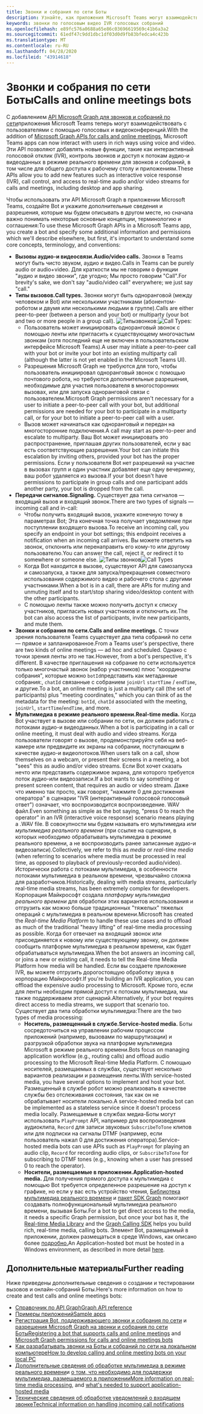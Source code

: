 ```yaml
---
title: Звонки и собрания по сети Боты
description: Узнайте, как приложения Microsoft Teams могут взаимодействовать с пользователями с помощью голосовых и видеоконференций с помощью API Microsoft Graph для звонков и собраний по сети.
keywords: звонки по голосовым видео IVR голосовых собраний
ms.openlocfilehash: e89fc576a0688a65e86c03696619569c41b6a3a2
ms.sourcegitcommit: 61edf47c9dd1dbc1df03d0d9fb83bfedca4c423b
ms.translationtype: MT
ms.contentlocale: ru-RU
ms.lasthandoff: 04/28/2020
ms.locfileid: "43914618"
---
```

# <a name="calls-and-online-meetings-bots"></a><span data-ttu-id="a2f6d-104">Звонки и собрания по сети Боты</span><span class="sxs-lookup"><span data-stu-id="a2f6d-104">Calls and online meetings bots</span></span>

<span data-ttu-id="a2f6d-105">С добавлением [API Microsoft Graph для звонков и собраний по сети](/graph/api/resources/communications-api-overview?view=graph-rest-beta)приложения Microsoft Teams теперь могут взаимодействовать с пользователями с помощью голосовых и видеоконференций.</span><span class="sxs-lookup"><span data-stu-id="a2f6d-105">With the addition of [Microsoft Graph APIs for calls and online meetings](/graph/api/resources/communications-api-overview?view=graph-rest-beta), Microsoft Teams apps can now interact with users in rich ways using voice and video.</span></span> <span data-ttu-id="a2f6d-106">Эти API позволяют добавлять новые функции, такие как интерактивный голосовой отклик (IVR), контроль звонков и доступ к потокам аудио-и видеоданных в режиме реального времени для звонков и собраний, в том числе для общего доступа к рабочему столу и приложениям.</span><span class="sxs-lookup"><span data-stu-id="a2f6d-106">These APIs allow you to add new features such as interactive voice response (IVR), call control, and access to real-time audio and/or video streams for calls and meetings, including desktop and app sharing.</span></span>

<span data-ttu-id="a2f6d-107">Чтобы использовать эти API Microsoft Graph в приложении Microsoft Teams, создайте Bot и укажите дополнительные сведения и разрешения, которые мы будем описывать в другом месте, но сначала важно понимать некоторые основные концепции, терминологию и соглашения:</span><span class="sxs-lookup"><span data-stu-id="a2f6d-107">To use these Microsoft Graph APIs in a Microsoft Teams app, you create a bot and specify some additional information and permissions which we'll describe elsewhere, but first, it's important to understand some core concepts, terminology, and conventions:</span></span>

* <span data-ttu-id="a2f6d-108">**Вызовы аудио-и видеосвязи.**</span><span class="sxs-lookup"><span data-stu-id="a2f6d-108">**Audio/video calls.**</span></span> <span data-ttu-id="a2f6d-109">Звонки в Teams могут быть чисто звуком, аудио и видео.</span><span class="sxs-lookup"><span data-stu-id="a2f6d-109">Calls in Teams can be purely audio or audio+video.</span></span> <span data-ttu-id="a2f6d-110">Для краткости мы не говорим о функции "аудио и видео звонки", где угодно; Мы просто говорим "Call".</span><span class="sxs-lookup"><span data-stu-id="a2f6d-110">For brevity's sake, we don't say "audio/video call" everywhere; we just say "call."</span></span>
* <span data-ttu-id="a2f6d-111">**Типы вызовов.**</span><span class="sxs-lookup"><span data-stu-id="a2f6d-111">**Call types.**</span></span> <span data-ttu-id="a2f6d-112">Звонки могут быть одноранговой (между человеком и Bot) или несколькими участниками (абонентом-роботом и двумя или несколькими людьми в группе).</span><span class="sxs-lookup"><span data-stu-id="a2f6d-112">Calls are either peer-to-peer (between a person and your bot) or multiparty (your bot and two or more people in a group call).</span></span>
  <span data-ttu-id="a2f6d-113">![Типы](~/assets/images/calls-and-meetings/call-types.png)звонков:</span><span class="sxs-lookup"><span data-stu-id="a2f6d-113">![Call Types](~/assets/images/calls-and-meetings/call-types.png):</span></span>
  * <span data-ttu-id="a2f6d-114">Пользователь может инициировать одноранговый звонок с помощью ленты или пригласить к существующему многочастым звонкам (хотя последний еще не включен в пользовательском интерфейсе Microsoft Teams).</span><span class="sxs-lookup"><span data-stu-id="a2f6d-114">A user may initiate a peer-to-peer call with your bot or invite your bot into an existing multiparty call (although the latter is not yet enabled in the Microsoft Teams UI).</span></span>
  * <span data-ttu-id="a2f6d-115">Разрешения Microsoft Graph не требуются для того, чтобы пользователь инициировал одноранговый звонок с помощью почтового робота, но требуются дополнительные разрешения, необходимые для участия пользователя в многосторонних вызовах, или для запуска одноранговой связи с пользователем.</span><span class="sxs-lookup"><span data-stu-id="a2f6d-115">Microsoft Graph permissions aren't necessary for a user to initiate a peer-to-peer call with your bot, but additional permissions are needed for your bot to participate in a multiparty call, or for your bot to initiate a peer-to-peer call with a user.</span></span>
  * <span data-ttu-id="a2f6d-116">Вызов может начинаться как одноранговый и передан на многосторонние подключения.</span><span class="sxs-lookup"><span data-stu-id="a2f6d-116">A call may start as peer-to-peer and escalate to multiparty.</span></span> <span data-ttu-id="a2f6d-117">Ваш Bot может инициировать это распространение, приглашая других пользователей, если у вас есть соответствующие разрешения.</span><span class="sxs-lookup"><span data-stu-id="a2f6d-117">Your bot can initiate this escalation by inviting others, provided your bot has the proper permissions.</span></span> <span data-ttu-id="a2f6d-118">Если у пользователя Bot нет разрешений на участие в вызовах групп и один участник добавляет еще одну вечеринку, ваш робот удаляется из вызова.</span><span class="sxs-lookup"><span data-stu-id="a2f6d-118">If your bot doesn't have permissions to participate in group calls and one participant adds another party, your bot is dropped from the call.</span></span>
* <span data-ttu-id="a2f6d-119">**Передачи сигналов.**</span><span class="sxs-lookup"><span data-stu-id="a2f6d-119">**Signaling.**</span></span> <span data-ttu-id="a2f6d-120">Существует два типа сигналов — входящий вызов и входящий звонок.</span><span class="sxs-lookup"><span data-stu-id="a2f6d-120">There are two types of signals — incoming call and in-call:</span></span>
  * <span data-ttu-id="a2f6d-121">Чтобы получить входящий вызов, укажите конечную точку в параметрах Bot; Эта конечная точка получает уведомление при поступлении входящего вызова.</span><span class="sxs-lookup"><span data-stu-id="a2f6d-121">To receive an incoming call, you specify an endpoint in your bot settings; this endpoint receives a notification when an incoming call arrives.</span></span> <span data-ttu-id="a2f6d-122">Вы можете ответить на звонок, отклонить или перенаправить его кому-то или другому пользователю.</span><span class="sxs-lookup"><span data-stu-id="a2f6d-122">You can answer the call, reject it, or redirect it to somewhere or someone else.</span></span>
  <span data-ttu-id="a2f6d-123">![Типы звонков](~/assets/images/calls-and-meetings/call-handling.png)</span><span class="sxs-lookup"><span data-stu-id="a2f6d-123">![Call Types](~/assets/images/calls-and-meetings/call-handling.png)</span></span>
  * <span data-ttu-id="a2f6d-124">Когда Bot находится в вызове, существуют API для самозапуска и самозапуска, а также для запуска/прекращения совместного использования содержимого видео и рабочего стола с другими участниками.</span><span class="sxs-lookup"><span data-stu-id="a2f6d-124">When a bot is in a call, there are APIs for muting and unmuting itself and to start/stop sharing video/desktop content with the other participants.</span></span>
  * <span data-ttu-id="a2f6d-125">С помощью ленты также можно получить доступ к списку участников, пригласить новых участников и отключить их.</span><span class="sxs-lookup"><span data-stu-id="a2f6d-125">The bot can also access the list of participants, invite new participants, and mute them.</span></span>
* <span data-ttu-id="a2f6d-126">**Звонки и собрания по сети.**</span><span class="sxs-lookup"><span data-stu-id="a2f6d-126">**Calls and online meetings.**</span></span> <span data-ttu-id="a2f6d-127">С точки зрения пользователя Teams существует два типа собраний по сети — прямое и запланированное.</span><span class="sxs-lookup"><span data-stu-id="a2f6d-127">From a Teams user's perspective, there are two kinds of online meetings — ad hoc and scheduled.</span></span> <span data-ttu-id="a2f6d-128">Однако с точки зрения ленты это не так.</span><span class="sxs-lookup"><span data-stu-id="a2f6d-128">However, from a bot's perspective, it's different.</span></span> <span data-ttu-id="a2f6d-129">В качестве приглашения на собрание по сети используется только многочастый звонок (набор участников) плюс "координаты собрания", которые можно `botId`представить как метаданные собрания:, `chatId` связанные с собранием `joinUrl` `startTime` / `endTime`, и другие.</span><span class="sxs-lookup"><span data-stu-id="a2f6d-129">To a bot, an online meeting is just a multiparty call (the set of participants) plus "meeting coordinates," which you can think of as the metadata for the meeting: `botId`, `chatId` associated with the meeting, `joinUrl`, `startTime`/`endTime`, and more.</span></span>
* <span data-ttu-id="a2f6d-130">**Мультимедиа в режиме реального времени.**</span><span class="sxs-lookup"><span data-stu-id="a2f6d-130">**Real-time media.**</span></span> <span data-ttu-id="a2f6d-131">Когда Bot участвует в вызове или собрании по сети, он должен работать с потоками аудио-и видеоданных.</span><span class="sxs-lookup"><span data-stu-id="a2f6d-131">When a bot is participating in a call or online meeting, it must deal with audio and video streams.</span></span> <span data-ttu-id="a2f6d-132">Когда пользователи говорят о вызове, продемонстрируйте себя на веб-камере или предвидите их экраны на собрании, поступающим в качестве аудио-и видеопотоков.</span><span class="sxs-lookup"><span data-stu-id="a2f6d-132">When users talk on a call, show themselves on a webcam, or present their screens in a meeting, a bot "sees" this as audio and/or video streams.</span></span> <span data-ttu-id="a2f6d-133">Если Bot хочет сказать нечто или представить содержимое экрана, для которого требуется поток аудио-или видеозаписи.</span><span class="sxs-lookup"><span data-stu-id="a2f6d-133">If a bot wants to say something or present screen content, that requires an audio or video stream.</span></span> <span data-ttu-id="a2f6d-134">Даже что именно так просто, как говорят, "нажмите 0 для достижения оператора" в сценарии "IVR (интерактивный голосовой голосовый ответ") означает, что воспроизводится воспроизведение. WAV файл.</span><span class="sxs-lookup"><span data-stu-id="a2f6d-134">Even something as simple as the bot saying, "press 0 to reach the operator" in an IVR (interactive voice response) scenario means playing a .WAV file.</span></span> <span data-ttu-id="a2f6d-135">В совокупности мы будем называть его мультимедиа _или_ _мультимедиа реального времени_ (при ссылке на сценарии, в которых необходимо обрабатывать мультимедиа в режиме реального времени, а не воспроизводить ранее записанные аудио-и видеозаписи).</span><span class="sxs-lookup"><span data-stu-id="a2f6d-135">Collectively, we refer to this as _media_ or _real-time media_ (when referring to scenarios where media must be processed in real time, as opposed to playback of previously-recorded audio/video).</span></span> <span data-ttu-id="a2f6d-136">Исторически работа с потоками мультимедиа, в особенности потоками мультимедиа в реальном времени, чрезвычайно сложна для разработчиков.</span><span class="sxs-lookup"><span data-stu-id="a2f6d-136">Historically, dealing with media streams, particularly real-time media streams, has been extremely complex for developers.</span></span> <span data-ttu-id="a2f6d-137">Корпорация Майкрософт создала _платформу мультимедиа реального времени_ для обработки этих вариантов использования и отгрузить как можно больше традиционных "тяжелых" тяжелых операций с мультимедиа в реальном времени.</span><span class="sxs-lookup"><span data-stu-id="a2f6d-137">Microsoft has created the _Real-time Media Platform_ to handle these use cases and to offload as much of the traditional "heavy lifting" of real-time media processing as possible.</span></span>  <span data-ttu-id="a2f6d-138">Когда бот отвечает на входящий звонок или присоединяется к новому или существующему звонку, он должен сообщить платформе мультимедиа в реальном времени, как будет обрабатываться мультимедиа.</span><span class="sxs-lookup"><span data-stu-id="a2f6d-138">When the bot answers an incoming call, or joins a new or existing call, it needs to tell the Real-time Media Platform how media will be handled.</span></span> <span data-ttu-id="a2f6d-139">Если вы создаете приложение IVR, вы можете отгрузить дорогостоящую обработку звука в корпорацию Майкрософт.</span><span class="sxs-lookup"><span data-stu-id="a2f6d-139">If you're building an IVR application, you can offload the expensive audio processing to Microsoft.</span></span> <span data-ttu-id="a2f6d-140">Кроме того, если для ленты необходим прямой доступ к потокам мультимедиа, мы также поддерживаем этот сценарий.</span><span class="sxs-lookup"><span data-stu-id="a2f6d-140">Alternatively, if your bot requires direct access to media streams, we support that scenario too.</span></span> <span data-ttu-id="a2f6d-141">Существует два типа обработки мультимедиа:</span><span class="sxs-lookup"><span data-stu-id="a2f6d-141">There are the two types of media processing:</span></span>
  * <span data-ttu-id="a2f6d-142">**Носитель, размещенный в службе.**</span><span class="sxs-lookup"><span data-stu-id="a2f6d-142">**Service-hosted media.**</span></span> <span data-ttu-id="a2f6d-143">Боты сосредоточиться на управлении рабочим процессом приложений (например, вызовами по маршрутизации) и разгрузкой обработки звука на платформе мультимедиа Microsoft в режиме реального времени.</span><span class="sxs-lookup"><span data-stu-id="a2f6d-143">Bots focus on managing application workflow (e.g., routing calls) and offload audio processing to the Microsoft Real-time Media Platform.</span></span> <span data-ttu-id="a2f6d-144">С помощью носителей, размещаемых в службах, существует несколько вариантов реализации и размещения ленты.</span><span class="sxs-lookup"><span data-stu-id="a2f6d-144">With service-hosted media, you have several options to implement and host your bot.</span></span> <span data-ttu-id="a2f6d-145">Размещенный в службе робот можно реализовать в качестве службы без отслеживания состояния, так как он не обрабатывает носители локально.</span><span class="sxs-lookup"><span data-stu-id="a2f6d-145">A service-hosted media bot can be implemented as a stateless service since it doesn't process media locally.</span></span> <span data-ttu-id="a2f6d-146">Размещаемые в службах медиа-Боты могут использовать `PlayPrompt` API, например для воспроизведения аудиоклипа, `Record` для записи звуковых `SubscribeToTone` клипов или для подписки на сигналы DTMF (например, если пользователь нажал 0 для достижения оператора).</span><span class="sxs-lookup"><span data-stu-id="a2f6d-146">Service-hosted media bots can use APIs such as `PlayPrompt` for playing an audio clip, `Record` for recording audio clips, or `SubscribeToTone` for subscribing to DTMF tones (e.g., knowing when a user has pressed 0 to reach the operator).</span></span>
  * <span data-ttu-id="a2f6d-147">**Носители, размещаемые в приложении.**</span><span class="sxs-lookup"><span data-stu-id="a2f6d-147">**Application-hosted media.**</span></span> <span data-ttu-id="a2f6d-148">Для получения прямого доступа к мультимедиа с помощью Bot требуется определенное разрешение на доступ к графике, но если у вас есть устройство чтения, [Библиотека мультимедиа реального времени](https://www.nuget.org/packages/Microsoft.Graph.Communications.Calls.Media/) и [пакет SDK Graph](https://microsoftgraph.github.io/microsoft-graph-comms-samples/docs/articles/index.html#graph-calling-sdk-and-stateful-client-builder) помогают создавать полнофункциональный мультимедиа реального времени, вызывая Боты.</span><span class="sxs-lookup"><span data-stu-id="a2f6d-148">For a bot to get direct access to the media, it needs a specific Graph permission, but once your bot has it, the [Real-time Media Library](https://www.nuget.org/packages/Microsoft.Graph.Communications.Calls.Media/) and the [Graph Calling SDK](https://microsoftgraph.github.io/microsoft-graph-comms-samples/docs/articles/index.html#graph-calling-sdk-and-stateful-client-builder) helps you build rich, real-time media, calling bots.</span></span> <span data-ttu-id="a2f6d-149">Элемент Bot, размещаемый в приложении, должен размещаться в среде Windows, как описано более [подробно.](./requirements-considerations-application-hosted-media-bots.md)</span><span class="sxs-lookup"><span data-stu-id="a2f6d-149">An Application-hosted bot must be hosted in a Windows environment, as described in more detail [here](./requirements-considerations-application-hosted-media-bots.md).</span></span>

## <a name="further-reading"></a><span data-ttu-id="a2f6d-150">Дополнительные материалы</span><span class="sxs-lookup"><span data-stu-id="a2f6d-150">Further reading</span></span>

<span data-ttu-id="a2f6d-151">Ниже приведены дополнительные сведения о создании и тестировании вызовов и онлайн-собраний Боты.</span><span class="sxs-lookup"><span data-stu-id="a2f6d-151">Here's more information on how to create and test calls and online meetings bots:</span></span>

* [<span data-ttu-id="a2f6d-152">Справочник по API Graph</span><span class="sxs-lookup"><span data-stu-id="a2f6d-152">Graph API reference</span></span>](/graph/api/resources/communications-api-overview?view=graph-rest-beta)
* [<span data-ttu-id="a2f6d-153">Примеры приложений</span><span class="sxs-lookup"><span data-stu-id="a2f6d-153">Sample apps</span></span>](https://github.com/microsoftgraph/microsoft-graph-comms-samples)
* <span data-ttu-id="a2f6d-154">[Регистрация Bot, поддерживающего звонки и собрания по сети](./registering-calling-bot.md) и [разрешения Microsoft Graph на звонки и собрания по сети Боты](./registering-calling-bot.md#add-microsoft-graph-permissions)</span><span class="sxs-lookup"><span data-stu-id="a2f6d-154">[Registering a bot that supports calls and online meetings](./registering-calling-bot.md) and [Microsoft Graph permissions for calls and online meetings bots](./registering-calling-bot.md#add-microsoft-graph-permissions)</span></span>
* [<span data-ttu-id="a2f6d-155">Как разрабатывать звонки на Боты и собраний по сети на локальном компьютере</span><span class="sxs-lookup"><span data-stu-id="a2f6d-155">How to develop calling and online meeting bots on your local PC</span></span>](./debugging-local-testing-calling-meeting-bots.md)
* <span data-ttu-id="a2f6d-156">[Дополнительные сведения об обработке мультимедиа в режиме реального времени](./real-time-media-concepts.md)и [о том, что необходимо для поддержки мультимедиа, размещаемого в приложении](./requirements-considerations-application-hosted-media-bots.md)</span><span class="sxs-lookup"><span data-stu-id="a2f6d-156">[More information on real-time media processing](./real-time-media-concepts.md), and [what's needed to support application-hosted media](./requirements-considerations-application-hosted-media-bots.md)</span></span>
* [<span data-ttu-id="a2f6d-157">Технические сведения об обработке уведомлений о входящем звонке</span><span class="sxs-lookup"><span data-stu-id="a2f6d-157">Technical information on handling incoming call notifications</span></span>](./call-notifications.md)

